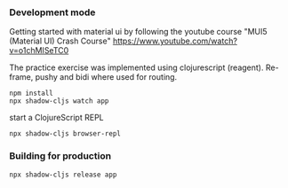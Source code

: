 
### Development mode

Getting started with material ui by following the youtube course "MUI5 (Material UI) Crash Course"  https://www.youtube.com/watch?v=o1chMISeTC0

The practice exercise was implemented using clojurescript (reagent). Re-frame, pushy and bidi where used for routing.

```
npm install
npx shadow-cljs watch app
```
start a ClojureScript REPL
```
npx shadow-cljs browser-repl
```
### Building for production

```
npx shadow-cljs release app
```
